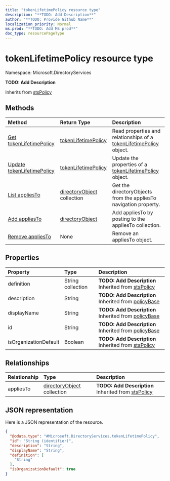```yaml
---
title: "tokenLifetimePolicy resource type"
description: "**TODO: Add Description**"
author: "**TODO: Provide Github Name**"
localization_priority: Normal
ms.prod: "**TODO: Add MS prod**"
doc_type: resourcePageType
---
```


# tokenLifetimePolicy resource type


Namespace: Microsoft.DirectoryServices

**TODO: Add Description**


Inherits from [stsPolicy](../resources/stspolicy.md)

## Methods
|Method|Return Type|Description|
|:---|:---|:---|
|[Get tokenLifetimePolicy](../api/microsoft.directoryservices-tokenlifetimepolicy-get.md)|[tokenLifetimePolicy](../resources/microsoft.directoryservices-tokenlifetimepolicy.md)|Read properties and relationships of a [tokenLifetimePolicy](../resources/microsoft.directoryservices-tokenlifetimepolicy.md) object.|
|[Update tokenLifetimePolicy](../api/microsoft.directoryservices-tokenlifetimepolicy-update.md)|[tokenLifetimePolicy](../resources/microsoft.directoryservices-tokenlifetimepolicy.md)|Update the properties of a [tokenLifetimePolicy](../resources/microsoft.directoryservices-tokenlifetimepolicy.md) object.|
|[List appliesTo](../api/microsoft.directoryservices-tokenlifetimepolicy-list-appliesto.md)|[directoryObject](../resources/microsoft.directoryservices-directoryobject.md) collection|Get the directoryObjects from the appliesTo navigation property.|
|[Add appliesTo](../api/microsoft.directoryservices-tokenlifetimepolicy-post-appliesto.md)|[directoryObject](../resources/microsoft.directoryservices-directoryobject.md)|Add appliesTo by posting to the appliesTo collection.|
|[Remove appliesTo](../api/microsoft.directoryservices-tokenlifetimepolicy-delete-appliesto.md)|None|Remove an appliesTo object.|

## Properties
|Property|Type|Description|
|:---|:---|:---|
|definition|String collection|**TODO: Add Description** Inherited from [stsPolicy](../resources/microsoft.directoryservices-stspolicy.md)|
|description|String|**TODO: Add Description** Inherited from [policyBase](../resources/microsoft.directoryservices-policybase.md)|
|displayName|String|**TODO: Add Description** Inherited from [policyBase](../resources/microsoft.directoryservices-policybase.md)|
|id|String|**TODO: Add Description** Inherited from [policyBase](../resources/microsoft.directoryservices-policybase.md)|
|isOrganizationDefault|Boolean|**TODO: Add Description** Inherited from [stsPolicy](../resources/microsoft.directoryservices-stspolicy.md)|

## Relationships
|Relationship|Type|Description|
|:---|:---|:---|
|appliesTo|[directoryObject](../resources/microsoft.directoryservices-directoryobject.md) collection|**TODO: Add Description** Inherited from [stsPolicy](../resources/stspolicy.md)|

## JSON representation
Here is a JSON representation of the resource.
<!-- {
  "blockType": "resource",
  "keyProperty": "id",
  "@odata.type": "Microsoft.DirectoryServices.tokenLifetimePolicy",
  "baseType": "Microsoft.DirectoryServices.stsPolicy",
  "openType": false
}
-->
``` json
{
  "@odata.type": "#Microsoft.DirectoryServices.tokenLifetimePolicy",
  "id": "String (identifier)",
  "description": "String",
  "displayName": "String",
  "definition": [
    "String"
  ],
  "isOrganizationDefault": true
}
```


